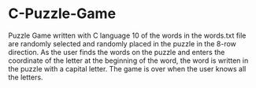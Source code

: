 # C-Puzzle-Game
Puzzle Game written with C language
10 of the words in the words.txt file are randomly selected and randomly placed in the puzzle in the 8-row direction. 
As the user finds the words on the puzzle and enters the coordinate of the letter at the beginning of the word, the word is written in the puzzle with a capital letter. 
The game is over when the user knows all the letters.
